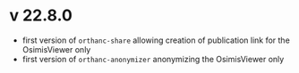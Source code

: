 v 22.8.0
========

- first version of `orthanc-share` allowing creation of publication link for the OsimisViewer only
- first version of `orthanc-anonymizer` anonymizing the OsimisViewer only
